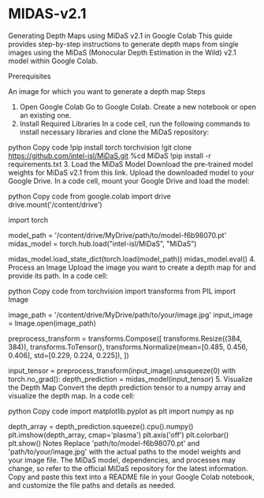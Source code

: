 # MIDAS-v2.1
Generating Depth Maps using MiDaS v2.1 in Google Colab
This guide provides step-by-step instructions to generate depth maps from single images using the MiDaS (Monocular Depth Estimation in the Wild) v2.1 model within Google Colab.

Prerequisites

An image for which you want to generate a depth map
Steps
1. Open Google Colab
Go to Google Colab.
Create a new notebook or open an existing one.
2. Install Required Libraries
In a code cell, run the following commands to install necessary libraries and clone the MiDaS repository:

python
Copy code
!pip install torch torchvision
!git clone https://github.com/intel-isl/MiDaS.git
%cd MiDaS
!pip install -r requirements.txt
3. Load the MiDaS Model
Download the pre-trained model weights for MiDaS v2.1 from this link.
Upload the downloaded model to your Google Drive.
In a code cell, mount your Google Drive and load the model:

python
Copy code
from google.colab import drive
drive.mount('/content/drive')

import torch

model_path = '/content/drive/MyDrive/path/to/model-f6b98070.pt'
midas_model = torch.hub.load("intel-isl/MiDaS", "MiDaS")

midas_model.load_state_dict(torch.load(model_path))
midas_model.eval()
4. Process an Image
Upload the image you want to create a depth map for and provide its path.
In a code cell:

python
Copy code
from torchvision import transforms
from PIL import Image

image_path = '/content/drive/MyDrive/path/to/your/image.jpg'
input_image = Image.open(image_path)

preprocess_transform = transforms.Compose([
    transforms.Resize((384, 384)),
    transforms.ToTensor(),
    transforms.Normalize(mean=[0.485, 0.456, 0.406], std=[0.229, 0.224, 0.225]),
])

input_tensor = preprocess_transform(input_image).unsqueeze(0)
with torch.no_grad():
    depth_prediction = midas_model(input_tensor)
5. Visualize the Depth Map
Convert the depth prediction tensor to a numpy array and visualize the depth map.
In a code cell:

python
Copy code
import matplotlib.pyplot as plt
import numpy as np

depth_array = depth_prediction.squeeze().cpu().numpy()
plt.imshow(depth_array, cmap='plasma')
plt.axis('off')
plt.colorbar()
plt.show()
Notes
Replace 'path/to/model-f6b98070.pt' and 'path/to/your/image.jpg' with the actual paths to the model weights and your image file.
The MiDaS model, dependencies, and processes may change, so refer to the official MiDaS repository for the latest information.
Copy and paste this text into a README file in your Google Colab notebook, and customize the file paths and details as needed.
